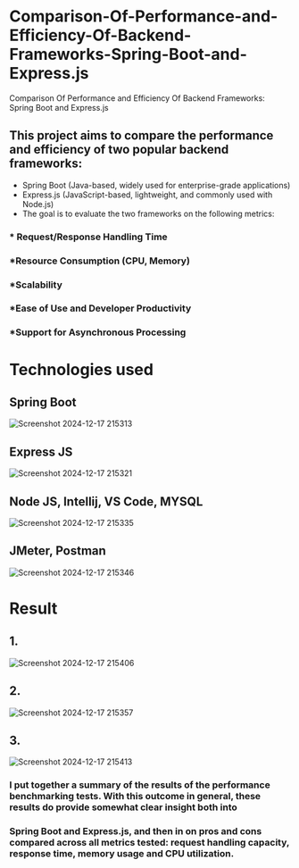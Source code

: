# Comparison-Of-Performance-and-Efficiency-Of-Backend-Frameworks-Spring-Boot-and-Express.js
Comparison Of Performance and Efficiency Of  Backend Frameworks: Spring Boot and Express.js
## This project aims to compare the performance and efficiency of two popular backend frameworks:

* Spring Boot (Java-based, widely used for enterprise-grade applications)
* Express.js (JavaScript-based, lightweight, and commonly used with Node.js)
* The goal is to evaluate the two frameworks on the following metrics:

### * Request/Response Handling Time
### *Resource Consumption (CPU, Memory)
### *Scalability
### *Ease of Use and Developer Productivity
### *Support for Asynchronous Processing
# Technologies used
## Spring Boot
![Screenshot 2024-12-17 215313](https://github.com/user-attachments/assets/59d9f69f-2a9b-4774-8110-60ad97352303)
## Express JS
![Screenshot 2024-12-17 215321](https://github.com/user-attachments/assets/fc9e1954-765e-401b-8918-75e9b497bceb)
## Node JS, Intellij, VS Code, MYSQL 
![Screenshot 2024-12-17 215335](https://github.com/user-attachments/assets/df03e269-7aeb-43f0-884c-a5be6d61dcfd)
## JMeter, Postman
![Screenshot 2024-12-17 215346](https://github.com/user-attachments/assets/28524666-4371-437e-826b-aaa38b360038)


# Result
## 1.
![Screenshot 2024-12-17 215406](https://github.com/user-attachments/assets/77c4bb82-7b95-486b-86dd-7bbd1711b9f9)
## 2.
![Screenshot 2024-12-17 215357](https://github.com/user-attachments/assets/4be2b8e2-d316-4c41-bdee-56fa3787b235)
## 3.
![Screenshot 2024-12-17 215413](https://github.com/user-attachments/assets/665c5180-8f33-4365-ae5a-ed91d6101fef)

###  I put together a summary of the results of the performance benchmarking tests. With this outcome in general, these results do provide somewhat clear insight both into
### Spring Boot and Express.js, and then in on pros and cons compared across all metrics tested: request handling capacity, response time, memory usage and CPU utilization.







